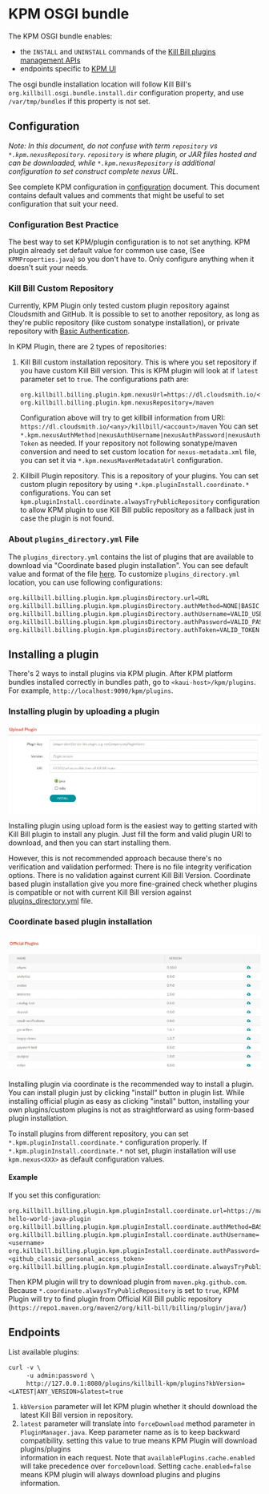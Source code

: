 # KPM OSGI bundle

The KPM OSGI bundle enables:

* the `INSTALL` and `UNINSTALL` commands of the [Kill Bill plugins management APIs](https://github.com/killbill/killbill-docs/blob/v3/userguide/tutorials/plugin_management.adoc)
* endpoints specific to [KPM UI](https://github.com/killbill/killbill-kpm-ui)

The osgi bundle installation location will follow Kill Bill's `org.killbill.osgi.bundle.install.dir` configuration property, 
and use `/var/tmp/bundles` if this property is not set.

## Configuration

_Note: In this document, do not confuse with term `repository` vs `*.kpm.nexusRepository`. `repository` is where plugin, 
or JAR files hosted and can be downloaded, while `*.kpm.nexusRepository` is additional configuration to set construct 
complete nexus URL._

See complete KPM configuration in [configuration](CONFIGURATION.md) document. This document contains default values and 
comments that might be useful to set configuration that suit your need.

### Configuration Best Practice

The best way to set KPM/plugin configuration is to not set anything. KPM plugin already set default value for common use 
case, (See `KPMProperties.java`) so you don't have to. Only configure anything when it doesn't suit your needs.

### Kill Bill Custom Repository

Currently, KPM Plugin only tested custom plugin repository against Cloudsmith and GitHub. It is possible to set to
another repository, as long as they're public repository (like custom sonatype installation), or private
repository with [Basic Authentication](https://en.wikipedia.org/wiki/Basic_access_authentication).

In KPM Plugin, there are 2 types of repositories:

1. Kill Bill custom installation repository. This is where you set repository if you have custom Kill Bill version. 
   This is KPM plugin will look at if `latest` parameter set to `true`. 
   The configurations path are:
   ```properties
   org.killbill.billing.plugin.kpm.nexusUrl=https://dl.cloudsmith.io/<any>/killbill/<account>
   org.killbill.billing.plugin.kpm.nexusRepository=/maven
   ```
   Configuration above will try to get killbill information from URI: `https://dl.cloudsmith.io/<any>/killbill/<account>/maven`
   You can set `*.kpm.nexusAuthMethod|nexusAuthUsername|nexusAuthPassword|nexusAuthToken` as needed. If your repository 
   not following sonatype/maven conversion and need to set custom location for  `nexus-metadata.xml` file, you can set 
   it via `*.kpm.nexusMavenMetadataUrl` configuration.

2. Killbill Plugin repository. This is a repository of your plugins. You can set custom plugin repository by using 
   `*.kpm.pluginInstall.coordinate.*` configurations. You can set `kpm.pluginInstall.coordinate.alwaysTryPublicRepository` 
   configuration to allow KPM plugin to use Kill Bill public repository as a fallback just in case the plugin is not found. 

### About `plugins_directory.yml` File

The `plugins_directory.yml` contains the list of plugins that are available to download via "Coordinate based plugin installation". 
You can see default value and format of the file 
[here](https://raw.githubusercontent.com/killbill/killbill-cloud/master/kpm/lib/kpm/plugins_directory.yml). To customize 
`plugins_directory.yml` location, you can use following configurations:

```properties
org.killbill.billing.plugin.kpm.pluginsDirectory.url=URL
org.killbill.billing.plugin.kpm.pluginsDirectory.authMethod=NONE|BASIC|TOKEN
org.killbill.billing.plugin.kpm.pluginsDirectory.authUsername=VALID_USERNAME
org.killbill.billing.plugin.kpm.pluginsDirectory.authPassword=VALID_PASSWORD
org.killbill.billing.plugin.kpm.pluginsDirectory.authToken=VALID_TOKEN
```


## Installing a plugin

There's 2 ways to install plugins via KPM plugin. After KPM platform bundles installed correctly in bundles path, go to
`<kaui-host>/kpm/plugins`. For example, `http://localhost:9090/kpm/plugins`. 

### Installing plugin by uploading a plugin

![Upload plugin](assets/img/upload-plugins.jpg "Upload plugin")

Installing plugin using upload form is the easiest way to getting started with Kill Bill plugin to install any plugin. 
Just fill the form and valid plugin URI to download, and then you can start installing them.

However, this is not recommended approach because there's no verification and validation performed: There is no file 
integrity verification options. There is no validation against current Kill Bill Version. Coordinate based plugin 
installation give you more fine-grained check whether plugins is compatible or not with current Kill Bill version against 
[plugins_directory.yml](https://raw.githubusercontent.com/killbill/killbill-cloud/master/kpm/lib/kpm/plugins_directory.yml) 
file.

### Coordinate based plugin installation

![Coordinate based installation](assets/img/coordinate-install.jpg "Coordinate based installation")

Installing plugin via coordinate is the recommended way to install a plugin. You can install plugin just by clicking 
"install" button in plugin list. While installing official plugin as easy as clicking "install" button, installing 
your own plugins/custom plugins is not as straightforward as using form-based plugin installation. 

To install plugins from different repository, you can set `*.kpm.pluginInstall.coordinate.*` configuration properly. If 
`*.kpm.pluginInstall.coordinate.*` not set, plugin installation will use `kpm.nexus<XXX>` as default configuration values.

#### Example

If you set this configuration:

```properties
org.killbill.billing.plugin.kpm.pluginInstall.coordinate.url=https://maven.pkg.github.com/xsalefter/killbill-hello-world-java-plugin
org.killbill.billing.plugin.kpm.pluginInstall.coordinate.authMethod=BASIC
org.killbill.billing.plugin.kpm.pluginInstall.coordinate.authUsername=<username>
org.killbill.billing.plugin.kpm.pluginInstall.coordinate.authPassword=<github_classic_personal_access_token>
org.killbill.billing.plugin.kpm.pluginInstall.coordinate.alwaysTryPublicRepository=true
```

Then KPM plugin will try to download plugin from `maven.pkg.github.com`. Because `*.coordinate.alwaysTryPublicRepository` 
is set to `true`, KPM Plugin will try to find plugin from Official Kill Bill public repository 
(`https://repo1.maven.org/maven2/org/kill-bill/billing/plugin/java/`)

## Endpoints

List available plugins:

```
curl -v \
     -u admin:password \
     http://127.0.0.1:8080/plugins/killbill-kpm/plugins?kbVersion=<LATEST|ANY_VERSION>&latest=true
```

1. `kbVersion` parameter will let KPM plugin whether it should download the latest Kill Bill version in repository. 
2. `latest` parameter will translate into `forceDownload` method parameter in `PluginManager.java`. Keep parameter name 
   as is to keep backward compatibility. setting this value to true means KPM Plugin will download plugins/plugins  
   information in each request. Note that `availablePlugins.cache.enabled` will take precedence over `forceDownload`. 
   Setting `cache.enabled=false` means KPM plugin will always download plugins and plugins information.

